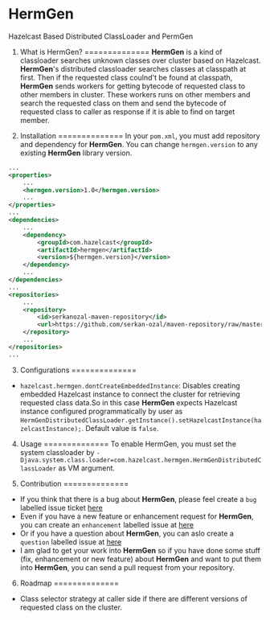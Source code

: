 # HermGen
Hazelcast Based Distributed ClassLoader and PermGen

1. What is HermGen?
==============
**HermGen** is a kind of classloader searches unknown classes over cluster based on Hazelcast. **HermGen**'s distributed classloader searches classes at classpath at first. Then if the requested class coulnd't be found at classpath, **HermGen** sends workers for getting bytecode of requested class to other members in cluster. These workers runs on other members and search the requested class on them and send the bytecode of requested class to caller as response if it is able to find on target member.

2. Installation
==============
In your `pom.xml`, you must add repository and dependency for **HermGen**. 
You can change `hermgen.version` to any existing **HermGen** library version.

``` xml
...
<properties>
    ...
    <hermgen.version>1.0</hermgen.version>
    ...
</properties>
...
<dependencies>
    ...
	<dependency>
		<groupId>com.hazelcast</groupId>
		<artifactId>hermgen</artifactId>
		<version>${hermgen.version}</version>
	</dependency>
	...
</dependencies>
...
<repositories>
	...
	<repository>
		<id>serkanozal-maven-repository</id>
		<url>https://github.com/serkan-ozal/maven-repository/raw/master/</url>
	</repository>
	...
</repositories>
...
```

3. Configurations
==============
- `hazelcast.hermgen.dontCreateEmbeddedInstance`: Disables creating embedded Hazelcast instance to connect the cluster for retrieving requested class data.So in this case **HermGen** expects Hazelcast instance configured programmatically by user as `HermGenDistributedClassLoader.getInstance().setHazelcastInstance(hazelcastInstance);`. Default value is `false`.

4. Usage
==============
To enable HermGen, you must set the system classloader by `-Djava.system.class.loader=com.hazelcast.hermgen.HermGenDistributedClassLoader` as VM argument.


5. Contribution
==============
- If you think that there is a bug about **HermGen**, please feel create a `bug` labelled issue ticket [here](https://github.com/serkan-ozal/hermgen/issues/new)
- Even if you have a new feature or enhancement request for **HermGen**, you can create an `enhancement` labelled issue at [here](https://github.com/serkan-ozal/hermgen/issues/new)
- Or if you have a question about **HermGen**, you can aslo create a `question` labelled issue at [here](https://github.com/serkan-ozal/hermgen/issues/new)
- I am glad to get your work into **HermGen** so if you have done some stuff (fix, enhancement or new feature) about **HermGen** and want to put them into **HermGen**, you can send a pull request from your repository.

6. Roadmap
==============

- Class selector strategy at caller side if there are different versions of requested class on the cluster.
